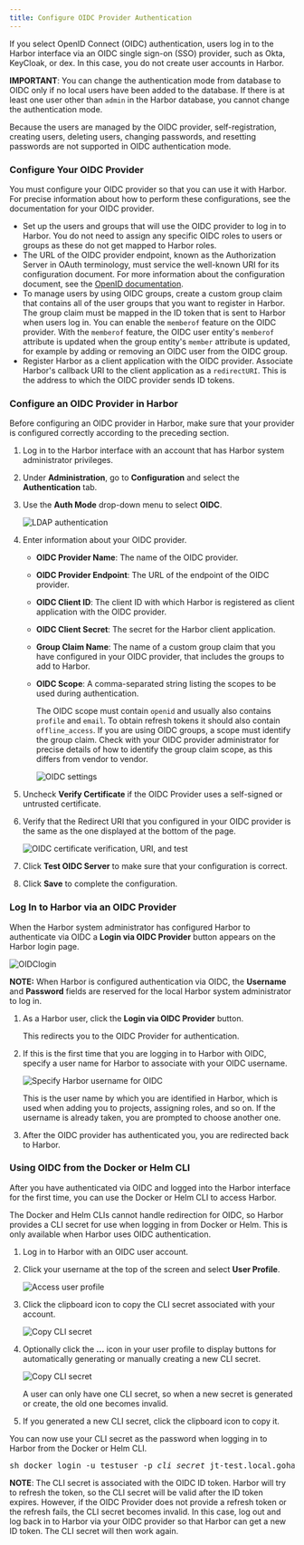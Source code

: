 ```yaml
---
title: Configure OIDC Provider Authentication
---
```


If you select OpenID Connect (OIDC) authentication, users log in to the Harbor interface via an OIDC single sign-on (SSO) provider, such as Okta, KeyCloak, or dex. In this case, you do not create user accounts in Harbor.

**IMPORTANT**: You can change the authentication mode from database to OIDC only if no local users have been added to the database. If there is at least one user other than `admin` in the Harbor database, you cannot change the authentication mode.

Because the users are managed by the OIDC provider, self-registration, creating users, deleting users, changing passwords, and resetting passwords are not supported in OIDC authentication mode.  

### Configure Your OIDC Provider

You must configure your OIDC provider so that you can use it with Harbor. For precise information about how to perform these configurations, see the documentation for your OIDC provider.

- Set up the users and groups that will use the OIDC provider to log in to Harbor. You do not need to assign any specific OIDC roles to users or groups as these do not get mapped to Harbor roles.
- The URL of the OIDC provider endpoint, known as the Authorization Server in OAuth terminology, must service the well-known URI for its configuration document. For more information about the configuration document, see the [OpenID documentation](https://openid.net/specs/openid-connect-discovery-1_0.html#ProviderConfigurationRequest).
- To manage users by using OIDC groups, create a custom group claim that contains all of the user groups that you want to register in Harbor. The group claim must be mapped in the ID token that is sent to Harbor when users log in. You can enable the `memberof` feature on the OIDC provider. With the `memberof` feature, the OIDC user entity's `memberof` attribute is updated when the group entity's `member` attribute is updated, for example by adding or removing an OIDC user from the OIDC group.
- Register Harbor as a client application with the OIDC provider. Associate Harbor's callback URI to the client application as a `redirectURI`. This is the address to which the OIDC provider sends ID tokens.

### Configure an OIDC Provider in Harbor

Before configuring an OIDC provider in Harbor, make sure that your provider is configured correctly according to the preceding section.

1. Log in to the Harbor interface with an account that has Harbor system administrator privileges.
1. Under **Administration**, go to **Configuration** and select the **Authentication** tab.
1. Use the **Auth Mode** drop-down menu to select **OIDC**.

   ![LDAP authentication](../../img/select-oidc-auth.png)
1. Enter information about your OIDC provider.   

   - **OIDC Provider Name**: The name of the OIDC provider.
   - **OIDC Provider Endpoint**: The URL of the endpoint of the OIDC provider.
   - **OIDC Client ID**: The client ID with which Harbor is registered as  client application with the OIDC provider.
   - **OIDC Client Secret**: The secret for the Harbor client application.
   - **Group Claim Name**: The name of a custom group claim that you have configured in your OIDC provider, that includes the groups to add to Harbor.
   - **OIDC Scope**: A comma-separated string listing the scopes to be used during authentication. 
   
       The OIDC scope must contain `openid` and usually also contains `profile` and `email`. To obtain refresh tokens it should also contain `offline_access`. If you are using OIDC groups, a scope must identify the group claim. Check with your OIDC provider administrator for precise details of how to identify the group claim scope, as this differs from vendor to vendor.
       
       ![OIDC settings](../../img/oidc-auth-setting.png)
1. Uncheck **Verify Certificate** if the OIDC Provider uses a self-signed or untrusted certificate.
1. Verify that the Redirect URI that you configured in your OIDC provider is the same as the one displayed at the bottom of the page. 
      
     ![OIDC certificate verification, URI, and test ](../../img/oidc-cert-verification.png)
1. Click **Test OIDC Server** to make sure that your configuration is correct.
1. Click **Save** to complete the configuration.

### Log In to Harbor via an OIDC Provider

When the Harbor system administrator has configured Harbor to authenticate via OIDC a **Login via OIDC Provider** button appears on the Harbor login page.  

![OIDClogin](../../img/oidc-login.png)

**NOTE:** When Harbor is configured authentication via OIDC, the **Username** and **Password** fields are reserved for the local Harbor system administrator to log in.
    
1. As a Harbor user, click the **Login via OIDC Provider** button.
 
   This redirects you to the OIDC Provider for authentication.  
1. If this is the first time that you are logging in to Harbor with OIDC, specify a user name for Harbor to associate with your OIDC username.

   ![Specify Harbor username for OIDC](../../img/oidc-onboard-dlg.png)
    
   This is the user name by which you are identified in Harbor, which is used when adding you to projects, assigning roles, and so on. If the username is already taken, you are prompted to choose another one.

1. After the OIDC provider has authenticated you, you are redirected back to Harbor.

### Using OIDC from the Docker or Helm CLI

After you have authenticated via OIDC and logged into the Harbor interface for the first time, you can use the Docker or Helm CLI to access Harbor.

The Docker and Helm CLIs cannot handle redirection for OIDC, so Harbor provides a CLI secret for use when logging in from Docker or Helm. This is only available when Harbor uses OIDC authentication.  

1. Log in to Harbor with an OIDC user account.
1. Click your username at the top of the screen and select **User Profile**.

   ![Access user profile](../../img/user-profile.png)
1. Click the clipboard icon to copy the CLI secret associated with your account.

   ![Copy CLI secret](../../img/profile-dlg.png)
1. Optionally click the **...** icon in your user profile to display buttons for automatically generating or manually creating a new CLI secret.

   ![Copy CLI secret](../../img/generate-create-new-secret.png) 

   A user can only have one CLI secret, so when a new secret is generated or create, the old one becomes invalid.
1. If you generated a new CLI secret, click the clipboard icon to copy it.

You can now use your CLI secret as the password when logging in to Harbor from the Docker or Helm CLI.

<pre>
sh docker login -u testuser -p <i>cli_secret</i> jt-test.local.goharbor.io
</pre>

**NOTE**: The CLI secret is associated with the OIDC ID token. Harbor will try to refresh the token, so the CLI secret will be valid after the ID token expires. However, if the OIDC Provider does not provide a refresh token or the refresh fails, the CLI secret becomes invalid. In this case, log out and log back in to Harbor via your OIDC provider so that Harbor can get a new ID token. The CLI secret will then work again.

